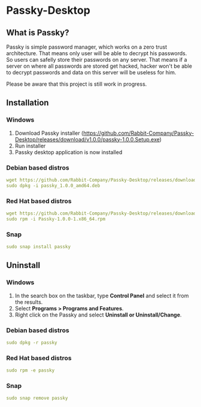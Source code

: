 # Passky-Desktop
## What is Passky?
Passky is simple password manager, which works on a zero trust architecture. That means only user will be able to decrypt his passwords. So users can safelly store their passwords on any server. That means if a server on where all passwords are stored get hacked, hacker won't be able to decrypt passwords and data on this server will be useless for him.

Please be aware that this project is still work in progress.

## Installation
### Windows
1. Download Passky installer (https://github.com/Rabbit-Company/Passky-Desktop/releases/download/v1.0.0/passky-1.0.0.Setup.exe)
2. Run installer
3. Passky desktop application is now installed
### Debian based distros
```yaml
wget https://github.com/Rabbit-Company/Passky-Desktop/releases/download/v1.0.0/passky_1.0.0_amd64.deb
sudo dpkg -i passky_1.0.0_amd64.deb
```
### Red Hat based distros
```yaml
wget https://github.com/Rabbit-Company/Passky-Desktop/releases/download/v1.0.0/Passky-1.0.0-1.x86_64.rpm
sudo rpm -i Passky-1.0.0-1.x86_64.rpm
```
### Snap
```yaml
sudo snap install passky
```
## Uninstall
### Windows
1. In the search box on the taskbar, type **Control Panel** and select it from the results.
2. Select **Programs > Programs and Features**.
3. Right click on the Passky and select **Uninstall or Uninstall/Change**.
### Debian based distros
```yaml
sudo dpkg -r passky
```
### Red Hat based distros
```yaml
sudo rpm -e passky
```
### Snap
```yaml
sudo snap remove passky
```
